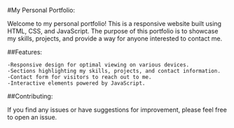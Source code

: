 #My Personal Portfolio:

Welcome to my personal portfolio! This is a responsive website built using HTML, CSS, and JavaScript. The purpose of this portfolio is to showcase my skills, projects, and provide a way for anyone interested to contact me.

##Features:

    -Responsive design for optimal viewing on various devices.
    -Sections highlighting my skills, projects, and contact information.
    -Contact form for visitors to reach out to me.
    -Interactive elements powered by JavaScript.

##Contributing:

If you find any issues or have suggestions for improvement, please feel free to open an issue.
